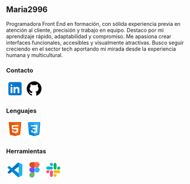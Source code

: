 ## Maria2996
Programadora Front End en formación, con sólida experiencia previa en atención al cliente, precisión y trabajo en equipo. Destaco por mi aprendizaje rápido, adaptabilidad y compromiso. Me apasiona crear interfaces funcionales, accesibles y visualmente atractivas. Busco seguir creciendo en el sector tech aportando mi mirada desde la experiencia humana y multicultural.
### Contacto
[![Linkedin](images/linkedin.png)](https://www.linkedin.com/in/mar%C3%ADa-romero-283006117/)
[![GitHub](images/github.png)](https://github.com/Maria2996)
### Lenguajes
![HTML5](images/html5.png)
![CSS3](images/CSS3.png)

### Herramientas
![VSCode](images/vscode.png)
![Figma](images/figma.png)
![Slack](images/slack.png)